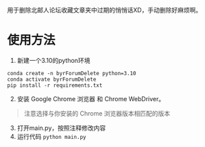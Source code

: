 用于删除北邮人论坛收藏文章夹中过期的悄悄话XD，手动删除好麻烦啊。

# 使用方法
1. 新建一个3.10的python环境

~~~
conda create -n byrForumDelete python=3.10
conda activate byrForumDelete
pip install -r requirements.txt
~~~

2. 安装 Google Chrome 浏览器 和 Chrome WebDriver。

> 注意选择与你安装的 Chrome 浏览器版本相匹配的版本

3. 打开main.py，按照注释修改内容
4. 运行代码 `python main.py`

